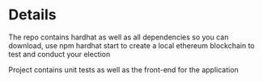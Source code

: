 # Details
The repo contains hardhat as well as all dependencies so you can download, use npm hardhat start to create a local ethereum blockchain to test and conduct your election

Project contains unit tests as well as the front-end for the application
